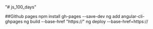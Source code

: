 "# js_100_days" 


##Github pages
npm install gh-pages --save-dev
ng add angular-cli-ghpages
ng build --base-href "https://"
ng deploy --base-href=https://
